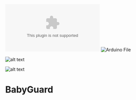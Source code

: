 ![Dokumen File](https://github.com/ravi-art221/BabyGuard-BabyMonitoringSystem/blob/main/Dokumen%20PBL%20Baby%20Monitoring.zip?raw=true)
![Arduino File](https://github.com/ravi-art221/BabyGuard-BabyMonitoringSystem/tree/main/3sensor_gabungan_DHT11_PIR_SUARA?raw=true)

![alt text](https://www.youtube.com/watch?v=dqnicCQhjAc?raw=true)

![alt text](https://www.youtube.com/watch?v=UCfFrrjk-oM?raw=true)
# BabyGuard
